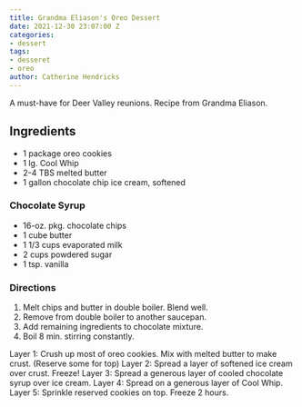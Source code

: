 ```yaml
---
title: Grandma Eliason's Oreo Dessert
date: 2021-12-30 23:07:00 Z
categories:
- dessert
tags:
- desseret
- oreo
author: Catherine Hendricks
---
```


A must-have for Deer Valley reunions. Recipe from Grandma Eliason. 

## Ingredients

* 1 package oreo cookies
* 1 lg. Cool Whip 
* 2-4 TBS melted butter 
* 1 gallon chocolate chip ice cream, softened

### Chocolate Syrup
* 16-oz. pkg. chocolate chips 
* 1 cube butter 
* 1 1/3 cups evaporated milk 
* 2 cups powdered sugar 
* 1 tsp. vanilla 

### Directions 
1. Melt chips and butter in double boiler. Blend well. 
2. Remove from double boiler to another saucepan. 
3. Add remaining ingredients to chocolate mixture. 
4. Boil 8 min. stirring constantly. 

Layer 1: 
Crush up most of oreo cookies. Mix with melted butter to 
make crust. (Reserve some for top) 
Layer 2: 
Spread a layer of softened ice cream over crust. Freeze! 
Layer 3: 
Spread a generous layer of cooled chocolate syrup over ice 
cream. 
Layer 4: 
Spread on a generous layer of Cool Whip. 
Layer 5: Sprinkle reserved cookies on top. Freeze 2 hours. 
